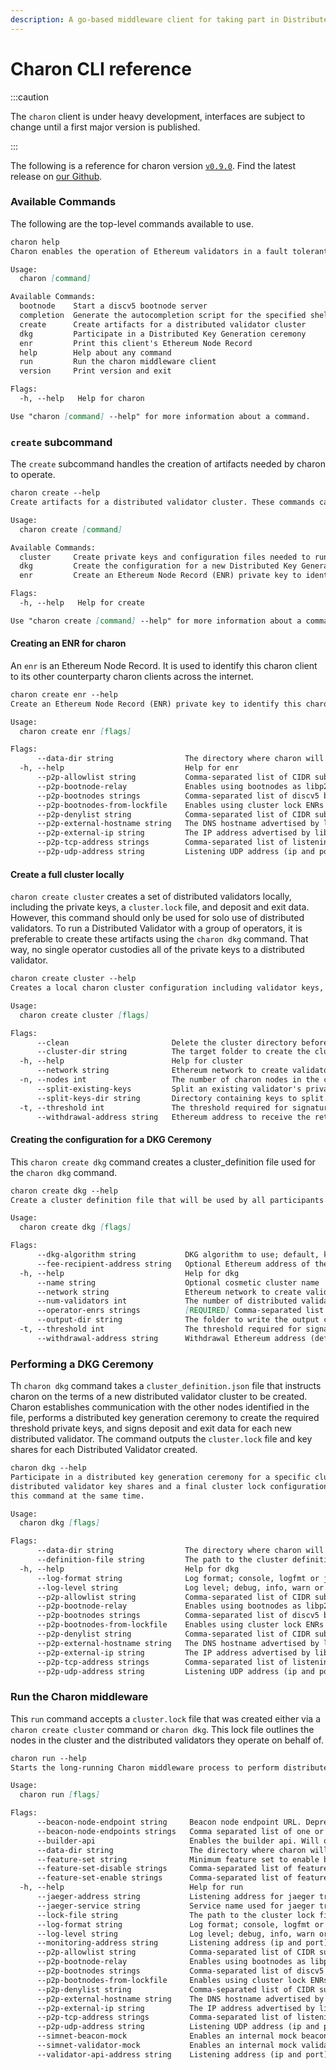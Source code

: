 ```yaml
---
description: A go-based middleware client for taking part in Distributed Validator clusters.
---
```


# Charon CLI reference

:::caution

The `charon` client is under heavy development, interfaces are subject to change until a first major version is published. 

:::

The following is a reference for charon version [`v0.9.0`](https://github.com/ObolNetwork/charon/releases/tag/v0.9.0). Find the latest release on [our Github](https://github.com/ObolNetwork/charon/releases).

### Available Commands

The following are the top-level commands available to use. 

```markdown
charon help
Charon enables the operation of Ethereum validators in a fault tolerant manner by splitting the validating keys across a group of trusted parties using threshold cryptography.

Usage:
  charon [command]

Available Commands:
  bootnode    Start a discv5 bootnode server
  completion  Generate the autocompletion script for the specified shell
  create      Create artifacts for a distributed validator cluster
  dkg         Participate in a Distributed Key Generation ceremony
  enr         Print this client's Ethereum Node Record
  help        Help about any command
  run         Run the charon middleware client
  version     Print version and exit

Flags:
  -h, --help   Help for charon

Use "charon [command] --help" for more information about a command.
```

### `create` subcommand

The `create` subcommand handles the creation of artifacts needed by charon to operate.

```markdown
charon create --help
Create artifacts for a distributed validator cluster. These commands can be used to facilitate the creation of a distributed validator cluster between a group of operators by performing a distributed key generation ceremony, or they can be used to create a local cluster for single operator use cases.

Usage:
  charon create [command]

Available Commands:
  cluster     Create private keys and configuration files needed to run a distributed validator cluster locally
  dkg         Create the configuration for a new Distributed Key Generation ceremony using charon dkg
  enr         Create an Ethereum Node Record (ENR) private key to identify this charon client

Flags:
  -h, --help   Help for create

Use "charon create [command] --help" for more information about a command.

```

#### Creating an ENR for charon

An `enr` is an Ethereum Node Record. It is used to identify this charon client to its other counterparty charon clients across the internet. 

```markdown
charon create enr --help
Create an Ethereum Node Record (ENR) private key to identify this charon client

Usage:
  charon create enr [flags]

Flags:
      --data-dir string                The directory where charon will store all its internal data (default ".charon")
  -h, --help                           Help for enr
      --p2p-allowlist string           Comma-separated list of CIDR subnets for allowing only certain peer connections. Example: 192.168.0.0/16 would permit connections to peers on your local network only. The default is to accept all connections.
      --p2p-bootnode-relay             Enables using bootnodes as libp2p circuit relays. Useful if some charon nodes are not have publicly accessible.
      --p2p-bootnodes strings          Comma-separated list of discv5 bootnode URLs or ENRs. (default [http://bootnode.lb.gcp.obol.tech:3640/enr])
      --p2p-bootnodes-from-lockfile    Enables using cluster lock ENRs as discv5 bootnodes. Allows skipping explicit bootnodes if key generation ceremony included correct IPs.
      --p2p-denylist string            Comma-separated list of CIDR subnets for disallowing certain peer connections. Example: 192.168.0.0/16 would disallow connections to peers on your local network. The default is to accept all connections.
      --p2p-external-hostname string   The DNS hostname advertised by libp2p. This may be used to advertise an external DNS.
      --p2p-external-ip string         The IP address advertised by libp2p. This may be used to advertise an external IP.
      --p2p-tcp-address strings        Comma-separated list of listening TCP addresses (ip and port) for libP2P traffic. (default [127.0.0.1:3610])
      --p2p-udp-address string         Listening UDP address (ip and port) for discv5 discovery. (default "127.0.0.1:3630")
```

#### Create a full cluster locally

`charon create cluster` creates a set of distributed validators locally, including the private keys, a `cluster.lock` file, and deposit and exit data. However, this command should only be used for solo use of distributed validators. To run a Distributed Validator with a group of operators, it is preferable to create these artifacts using the `charon dkg` command. That way, no single operator custodies all of the private keys to a distributed validator.

```markdown
charon create cluster --help
Creates a local charon cluster configuration including validator keys, charon p2p keys, cluster-lock.json and a deposit-data.json. See flags for supported features.

Usage:
  charon create cluster [flags]

Flags:
      --clean                       Delete the cluster directory before generating it.
      --cluster-dir string          The target folder to create the cluster in. (default ".charon/cluster")
  -h, --help                        Help for cluster
      --network string              Ethereum network to create validators for. Options: mainnet, prater, kintsugi, kiln, gnosis. (default "prater")
  -n, --nodes int                   The number of charon nodes in the cluster. (default 4)
      --split-existing-keys         Split an existing validator's private key into a set of distributed validator private key shares. Does not re-create deposit data for this key.
      --split-keys-dir string       Directory containing keys to split. Expects keys in keystore-*.json and passwords in keystore-*.txt. Requires --split-existing-keys.
  -t, --threshold int               The threshold required for signature reconstruction. Minimum is n-(ceil(n/3)-1). (default 3)
      --withdrawal-address string   Ethereum address to receive the returned stake and accrued rewards. (default "0x0000000000000000000000000000000000000000")
```

#### Creating the configuration for a DKG Ceremony

This `charon create dkg` command creates a cluster_definition file used for the `charon dkg` command. 

```markdown
charon create dkg --help
Create a cluster definition file that will be used by all participants of a DKG.

Usage:
  charon create dkg [flags]

Flags:
      --dkg-algorithm string           DKG algorithm to use; default, keycast, frost (default "default")
      --fee-recipient-address string   Optional Ethereum address of the fee recipient
  -h, --help                           Help for dkg
      --name string                    Optional cosmetic cluster name
      --network string                 Ethereum network to create validators for. Options: mainnet, prater, kintsugi, kiln, gnosis. (default "prater")
      --num-validators int             The number of distributed validators the cluster will manage (32ETH staked for each). (default 1)
      --operator-enrs strings          [REQUIRED] Comma-separated list of each operator's Charon ENR address.
      --output-dir string              The folder to write the output cluster-definition.json file to. (default ".charon")
  -t, --threshold int                  The threshold required for signature reconstruction. Minimum is n-(ceil(n/3)-1). (default 3)
      --withdrawal-address string      Withdrawal Ethereum address (default "0x0000000000000000000000000000000000000000")
```

### Performing a DKG Ceremony

Th `charon dkg` command takes a `cluster_definition.json` file that instructs charon on the terms of a new distributed validator cluster to be created. Charon establishes communication with the other nodes identified in the file, performs a distributed key generation ceremony to create the required threshold private keys, and signs deposit and exit data for each new distributed validator. The command outputs the `cluster.lock` file and key shares for each Distributed Validator created. 

```markdown
charon dkg --help
Participate in a distributed key generation ceremony for a specific cluster definition that creates
distributed validator key shares and a final cluster lock configuration. Note that all other cluster operators should run
this command at the same time.

Usage:
  charon dkg [flags]

Flags:
      --data-dir string                The directory where charon will store all its internal data (default ".charon")
      --definition-file string         The path to the cluster definition file. (default ".charon/cluster-definition.json")
  -h, --help                           Help for dkg
      --log-format string              Log format; console, logfmt or json (default "console")
      --log-level string               Log level; debug, info, warn or error (default "info")
      --p2p-allowlist string           Comma-separated list of CIDR subnets for allowing only certain peer connections. Example: 192.168.0.0/16 would permit connections to peers on your local network only. The default is to accept all connections.
      --p2p-bootnode-relay             Enables using bootnodes as libp2p circuit relays. Useful if some charon nodes are not have publicly accessible.
      --p2p-bootnodes strings          Comma-separated list of discv5 bootnode URLs or ENRs. (default [http://bootnode.lb.gcp.obol.tech:3640/enr])
      --p2p-bootnodes-from-lockfile    Enables using cluster lock ENRs as discv5 bootnodes. Allows skipping explicit bootnodes if key generation ceremony included correct IPs.
      --p2p-denylist string            Comma-separated list of CIDR subnets for disallowing certain peer connections. Example: 192.168.0.0/16 would disallow connections to peers on your local network. The default is to accept all connections.
      --p2p-external-hostname string   The DNS hostname advertised by libp2p. This may be used to advertise an external DNS.
      --p2p-external-ip string         The IP address advertised by libp2p. This may be used to advertise an external IP.
      --p2p-tcp-address strings        Comma-separated list of listening TCP addresses (ip and port) for libP2P traffic. (default [127.0.0.1:3610])
      --p2p-udp-address string         Listening UDP address (ip and port) for discv5 discovery. (default "127.0.0.1:3630")
```

### Run the Charon middleware

This `run` command accepts a `cluster.lock` file that was created either via a `charon create cluster` command or `charon dkg`. This lock file outlines the nodes in the cluster and the distributed validators they operate on behalf of. 

```markdown
charon run --help
Starts the long-running Charon middleware process to perform distributed validator duties.

Usage:
  charon run [flags]

Flags:
      --beacon-node-endpoint string     Beacon node endpoint URL. Deprecated, please use beacon-node-endpoints.
      --beacon-node-endpoints strings   Comma separated list of one or more beacon node endpoint URLs.
      --builder-api                     Enables the builder api. Will only produce builder blocks. Builder API must also be enabled on the validator client. Beacon node must be connected to a builder-relay to access the builder network.
      --data-dir string                 The directory where charon will store all its internal data (default ".charon")
      --feature-set string              Minimum feature set to enable by default: alpha, beta, or stable. Warning: modify at own risk. (default "stable")
      --feature-set-disable strings     Comma-separated list of features to disable, overriding the default minimum feature set.
      --feature-set-enable strings      Comma-separated list of features to enable, overriding the default minimum feature set.
  -h, --help                            Help for run
      --jaeger-address string           Listening address for jaeger tracing.
      --jaeger-service string           Service name used for jaeger tracing. (default "charon")
      --lock-file string                The path to the cluster lock file defining distributed validator cluster. (default ".charon/cluster-lock.json")
      --log-format string               Log format; console, logfmt or json (default "console")
      --log-level string                Log level; debug, info, warn or error (default "info")
      --monitoring-address string       Listening address (ip and port) for the monitoring API (prometheus, pprof). (default "127.0.0.1:3620")
      --p2p-allowlist string            Comma-separated list of CIDR subnets for allowing only certain peer connections. Example: 192.168.0.0/16 would permit connections to peers on your local network only. The default is to accept all connections.
      --p2p-bootnode-relay              Enables using bootnodes as libp2p circuit relays. Useful if some charon nodes are not have publicly accessible.
      --p2p-bootnodes strings           Comma-separated list of discv5 bootnode URLs or ENRs. (default [http://bootnode.lb.gcp.obol.tech:3640/enr])
      --p2p-bootnodes-from-lockfile     Enables using cluster lock ENRs as discv5 bootnodes. Allows skipping explicit bootnodes if key generation ceremony included correct IPs.
      --p2p-denylist string             Comma-separated list of CIDR subnets for disallowing certain peer connections. Example: 192.168.0.0/16 would disallow connections to peers on your local network. The default is to accept all connections.
      --p2p-external-hostname string    The DNS hostname advertised by libp2p. This may be used to advertise an external DNS.
      --p2p-external-ip string          The IP address advertised by libp2p. This may be used to advertise an external IP.
      --p2p-tcp-address strings         Comma-separated list of listening TCP addresses (ip and port) for libP2P traffic. (default [127.0.0.1:3610])
      --p2p-udp-address string          Listening UDP address (ip and port) for discv5 discovery. (default "127.0.0.1:3630")
      --simnet-beacon-mock              Enables an internal mock beacon node for running a simnet.
      --simnet-validator-mock           Enables an internal mock validator client when running a simnet. Requires simnet-beacon-mock.
      --validator-api-address string    Listening address (ip and port) for validator-facing traffic proxying the beacon-node API. (default "127.0.0.1:3600")
```
